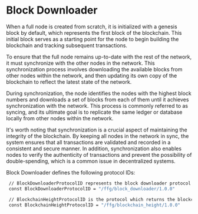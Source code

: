 # Block Downloader

When a full node is created from scratch, it is initialized with a genesis block by default, which represents the first block of the blockchain. This initial block serves as a starting point for the node to begin building the blockchain and tracking subsequent transactions.

To ensure that the full node remains up-to-date with the rest of the network, it must synchronize with the other nodes in the network. This synchronization process involves downloading the available blocks from other nodes within the network, and then updating its own copy of the blockchain to reflect the latest state of the network.

During synchronization, the node identifies the nodes with the highest block numbers and downloads a set of blocks from each of them until it achieves synchronization with the network. This process is commonly referred to as syncing, and its ultimate goal is to replicate the same ledger or database locally from other nodes within the network.

It's worth noting that synchronization is a crucial aspect of maintaining the integrity of the blockchain. By keeping all nodes in the network in sync, the system ensures that all transactions are validated and recorded in a consistent and secure manner. In addition, synchronization also enables nodes to verify the authenticity of transactions and prevent the possibility of double-spending, which is a common issue in decentralized systems.


Block Downloader defines the following protocol IDs:

   ```bash
    // BlockDownloaderProtocolID represents the block downloader protocol version.
    const BlockDownloaderProtocolID = "/ffg/block_downloader/1.0.0"

    // BlockchainHeightProtocolID is the protocol which returns the blockchain height of a node.
    const BlockchainHeightProtocolID = "/ffg/blockchain_height/1.0.0"
   ```
